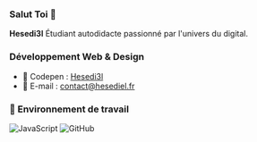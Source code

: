 ### Salut Toi  👋


**Hesedi3l** Étudiant autodidacte passionné par l'univers du digital.

### Développement Web & Design

* 💬 Codepen   : [Hesedi3l](https://codepen.io/hesedi3l) 
* 📧 E-mail     : contact@hesediel.fr

### 🔭 Environnement de travail

![JavaScript](https://img.shields.io/badge/-JavaScript-black?style=flat-square&logo=javascript)
![GitHub](https://img.shields.io/badge/-GitHub-181717?style=flat-square&logo=github)
